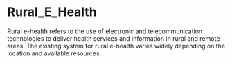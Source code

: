 # Rural_E_Health

Rural e-health refers to the use of electronic and telecommunication technologies to deliver health
services and information in rural and remote areas. The existing system for rural e-health varies widely
depending on the location and available resources.
